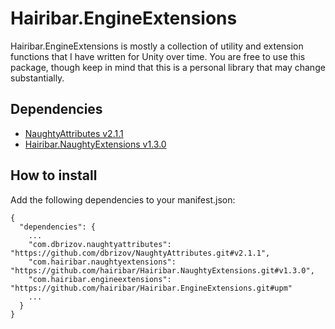 # Hairibar.EngineExtensions
Hairibar.EngineExtensions is mostly a collection of utility and extension functions that I have written for Unity over time. You are free to use this package, though keep in mind that this is a personal library that may change substantially.

## Dependencies
- [NaughtyAttributes v2.1.1](https://github.com/dbrizov/NaughtyAttributes)
- [Hairibar.NaughtyExtensions v1.3.0](https://github.com/hairibar/Hairibar.NaughtyExtensions)

## How to install
Add the following dependencies to your manifest.json:
```
{
  "dependencies": {
    ...
    "com.dbrizov.naughtyattributes": "https://github.com/dbrizov/NaughtyAttributes.git#v2.1.1",
    "com.hairibar.naughtyextensions": "https://github.com/hairibar/Hairibar.NaughtyExtensions.git#v1.3.0",
    "com.hairibar.engineextensions": "https://github.com/hairibar/Hairibar.EngineExtensions.git#upm"
    ...
  }
}
```
